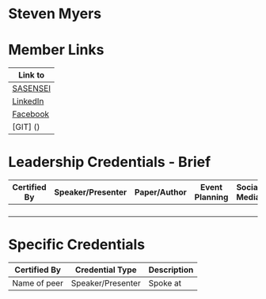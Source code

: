 # Steven Myers

# Member Links
|Link to |
|--------|
|[SASENSEI]()   |
|[LinkedIn]()   |
|[Facebook]()   |
|[GIT] ()   |

# Leadership Credentials - Brief

|Certified By      |Speaker/Presenter | Paper/Author | Event Planning | Social Media | Training | Group Management | SAS Skills |
|------------------|------------------|--------------|----------------|--------------|----------|------------------|------------|
|                  |                  |              |                |              |          |                  |            |
|                  |                  |              |                |              |          |                  |            |
|                  |                  |              |                |              |          |                  |            |
|                  |                  |              |                |              |          |                  |            |

# Specific Credentials
|Certified By      |Credential Type   |Description                     |
|------------------|------------------|--------------------------------|
|Name of peer      |Speaker/Presenter |  Spoke at   |

